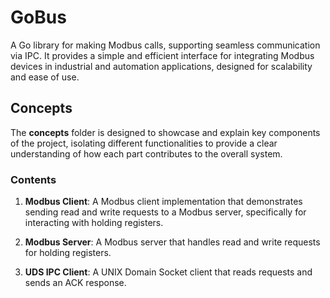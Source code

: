 # GoBus

A Go library for making Modbus calls, supporting seamless communication via IPC. It provides a simple and efficient interface for integrating Modbus devices in industrial and automation applications, designed for scalability and ease of use.

<!-- GETTING STARTED -->

## Concepts

The **concepts** folder is designed to showcase and explain key components of the project, isolating different functionalities to provide a clear understanding of how each part contributes to the overall system.

### Contents

1. **Modbus Client**: A Modbus client implementation that demonstrates sending read and write requests to a Modbus server, specifically for interacting with holding registers.

2. **Modbus Server**: A Modbus server that handles read and write requests for holding registers.

3. **UDS IPC Client**: A UNIX Domain Socket client that reads requests and sends an ACK response.

